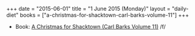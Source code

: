 +++
date = "2015-06-01"
title = "1 June 2015 (Monday)"
layout = "daily-diet"
books = ["a-christmas-for-shacktown-carl-barks-volume-11"]
+++

<ul>
<li class="entry Book">Book: <a href="/books/a-christmas-for-shacktown-carl-barks-volume-11">A Christmas for Shacktown (Carl Barks Volume 11)</a> /f/</li>
</ul>